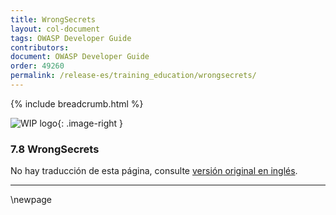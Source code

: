 ```yaml
---
title: WrongSecrets
layout: col-document
tags: OWASP Developer Guide
contributors:
document: OWASP Developer Guide
order: 49260
permalink: /release-es/training_education/wrongsecrets/
---
```


{% include breadcrumb.html %}

<style type="text/css">
.image-right {
  height: 180px;
  display: block;
  margin-left: auto;
  margin-right: auto;
  float: right;
}
</style>

![WIP logo](../../../assets/images/dg_wip.png "Trabajo en curso"){: .image-right }

### 7.8 WrongSecrets

No hay traducción de esta página, consulte [versión original en inglés][release0908].

----

[release0908]: https://github.com/OWASP/www-project-developer-guide/blob/main/release/09-training-education/08-wrongsecrets.md

\newpage

